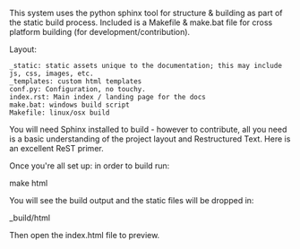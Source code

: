 This system uses the python sphinx tool for structure & building as part of the static build process. Included is a Makefile & make.bat file for cross platform building (for development/contribution).

Layout:

    _static: static assets unique to the documentation; this may include js, css, images, etc.
    _templates: custom html templates
    conf.py: Configuration, no touchy.
    index.rst: Main index / landing page for the docs
    make.bat: windows build script
    Makefile: linux/osx build

You will need Sphinx installed to build - however to contribute, all you need is a basic understanding of the project layout and Restructured Text. Here is an excellent ReST primer.

Once you're all set up: in order to build run:

make html

You will see the build output and the static files will be dropped in:

_build/html


Then open the index.html file to preview.